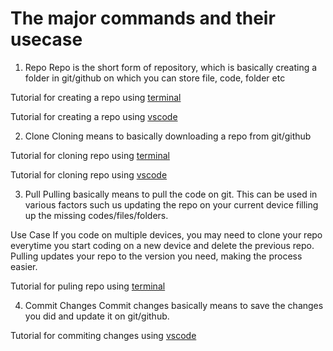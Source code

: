 # The major commands and their usecase 

1. Repo
Repo is the short form of repository, which is basically creating a folder in git/github on which you can store file, code, folder etc

Tutorial for creating a repo using [terminal](https://github.com/sheikh-niloy/git_commands/blob/main/Documentation/Terminal/creating_repo_using_terminal.md)

Tutorial for creating a repo using [vscode](https://github.com/sheikh-niloy/git_commands/blob/main/Documentation/vscode/creating_repo_using_vscode.md)

2. Clone
Cloning means to basically downloading a repo from git/github

Tutorial for cloning repo using [terminal](https://github.com/sheikh-niloy/git_commands/blob/main/Documentation/Terminal/clone_repo_using_terminal.md)

Tutorial for cloning repo using [vscode](https://github.com/sheikh-niloy/git_commands/blob/main/Documentation/Terminal/clone_repo_using_terminal.md)

3. Pull 
Pulling basically means to pull the code on git. This can be used in various factors such us updating the repo on your current device filling up the missing codes/files/folders. 

Use Case
If you code on multiple devices, you may need to clone your repo everytime you start coding on a new device and delete the previous repo. Pulling updates your repo to the version you need, making the process easier.

Tutorial for puling repo using [terminal](https://github.com/sheikh-niloy/git_commands/blob/main/Documentation/Terminal/Pull_into_existing_repo_using_terminal.md)

4. Commit Changes
Commit changes basically means to save the changes you did and update it on git/github.

Tutorial for commiting changes using [vscode](https://github.com/sheikh-niloy/git_commands/blob/main/Documentation/vscode/commit_changes_using_vscode.md)
